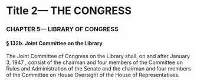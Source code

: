 
# Title 2— THE CONGRESS
### CHAPTER 5— LIBRARY OF CONGRESS
#### § 132b. Joint Committee on the Library

The Joint Committee of Congress on the Library shall, on and after January 3, 1947 , consist of the chairman and four members of the Committee on Rules and Administration of the Senate and the chairman and four members of the Committee on House Oversight of the House of Representatives.

